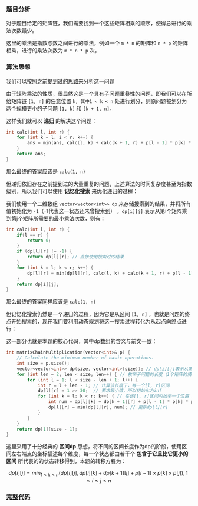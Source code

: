 ### 题目分析

对于题目给定的矩阵链，我们需要找到一个这些矩阵相乘的顺序，使得总进行的乘法次数最少。

这里的乘法是指数与数之间进行的乘法，例如一个 `m * n` 的矩阵和 `n * p` 的矩阵相乘，进行的乘法次数为 `m * n * p` 次。

### 算法思想

我们可以按照[之前提到过的思路](./assignment.md/#please-describe-your-understanding-of-dynamic-programming)来分析这一问题

由于矩阵乘法的性质，很显然这是一个具有子问题重叠性的问题，即我们可以在所给矩阵链 `[1, n]` 的任意位置 `k, 其中1 < k < n` 处进行划分，则原问题被划分为两个规模更小的子问题 `[1, k]` 和 `[k + 1, n]`。

这样我们就可以 **递归** 的解决这个问题：

```cpp
int calc(int l, int r) {
    for (int k = l; i < r; k++) {
        ans = min(ans, calc(l, k) + calc(k + 1, r) + p[l - 1] * p[k] * p[r]);
    }
    return ans;
}
```

那么最终的答案应该是 `calc(1, n)`

但递归依旧存在之前提到过的大量重复的问题，上述算法的时间复杂度甚至为指数级别，所以我们可以使用 **记忆化搜索** 来优化递归的过程：

我们使用一个二维数组 `vector<vector<int>> dp` 来存储搜索到的结果，并将所有值初始化为 `-1`（-1代表这一状态还未曾搜索到） ，`dp[i][j]` 表示从第i个矩阵乘到第j个矩阵所需要的最小乘法次数，则有：

```cpp
int calc(int l, int r) {
    if(l == r) {
        return 0;
    }
    if (dp[l][r] != -1) {
        return dp[l][r]; // 直接使用搜索过的结果
    }
    for (int k = l; k < r; k++) {
        dp[l][r] = min(dp[l][r], calc(l, k) + calc(k + 1, r) + p[l - 1] * p[k] * p[r]);
    }
    return dp[i][j];
}
```

那么最终的答案同样应该是 `calc(1, n)`

但记忆化搜索仍然是一个递归的过程，因为它是从区间 `[1, n]` ，也就是问题的终点开始搜索的，现在我们要利用动态规划将这一搜索过程转化为从起点向终点进行：

这一部分也就是本题的核心代码，其中dp数组的含义与前文一致：

```cpp
int matrixChainMultiplication(vector<int>& p) {
    // Calculate the minimum number of basic operations.
    int size = p.size();
    vector<vector<int>> dp(size, vector<int>(size)); // dp[i][j]表示从第i个矩阵乘到第j个矩阵所需要的最小乘法次数
    for (int len = 2; len < size; len++) { // 枚举子问题的长度（1个矩阵的情况永远为0，不用考虑，所以从2开始）
        for (int l = 1; l < size - len + 1; l++) {
            int r = l + len - 1; // 计算该长度下，每一个[l, r]区间
            dp[l][r] = 1 >> 30;  // 要求最小值，所以初始化为inf
            for (int k = l; k < r; k++) { // 在该[l, r]区间内枚举一个位置 k，计算将区间分为[l, k]和[k + 1, r]所需要的最小乘法次数
                int num = dp[l][k] + dp[k + 1][r] + p[l - 1] * p[k] * p[r];
                dp[l][r] = min(dp[l][r], num); // 更新dp[l][r]
            }
        }
    }
    return dp[1][size - 1];
}
```

这里采用了十分经典的 **区间dp** 思想，将不同的区间长度作为dp的阶段，使用区间左右端点的坐标描述每个维度，每一个状态都由若干个 **包含于它且比它更小的区间** 所代表的的状态转移得到，本题的转移方程为：

$$
dp[i][j] = min_{1 < k < n}(dp[i][j], dp[i][k] + dp[k + 1][j] + p[i - 1] \times p[k] \times p[j]), 1 \leqslant i \leqslant j \leqslant n
$$

### [完整代码](./src.cpp)